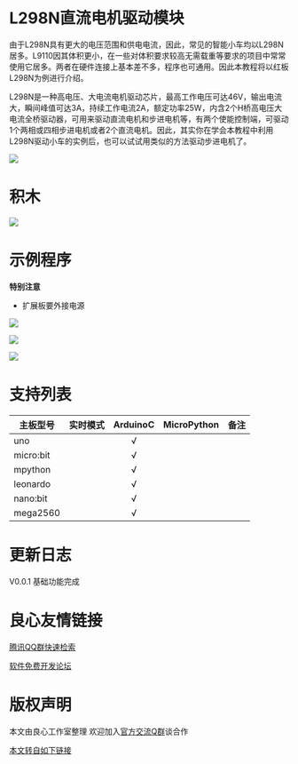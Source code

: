 # L298N直流电机驱动模块

由于L298N具有更大的电压范围和供电电流，因此，常见的智能小车均以L298N居多。L9110因其体积更小，在一些对体积要求较高无需载重等要求的项目中常常使用它居多。两者在硬件连接上基本差不多，程序也可通用。因此本教程将以红板L298N为例进行介绍。

L298N是一种高电压、大电流电机驱动芯片，最高工作电压可达46V，输出电流大，瞬间峰值可达3A，持续工作电流2A，额定功率25W，内含2个H桥高电压大电流全桥驱动器，可用来驱动直流电机和步进电机等，有两个使能控制端，可驱动1个两相或四相步进电机或者2个直流电机。因此，其实你在学会本教程中利用L298N驱动小车的实例后，也可以试试用类似的方法驱动步进电机了。

![](./arduinoC/_images/featured.png)

# 积木

![](./arduinoC/_images/blocks.png)


# 示例程序

**特别注意**


- 扩展板要外接电源


![](./arduinoC/_images/EX.png)
 
![](./arduinoC/_images/example.png)

![](./arduinoC/_images/example1.png)


 

# 支持列表

|主板型号|实时模式|ArduinoC|MicroPython|备注|
|-----|-----|:-----:|-----|-----|
|uno||√|||
|micro:bit||√|||
|mpython||√|||
|leonardo||√|||
|nano:bit||√|||
|mega2560||√|||

# 更新日志

V0.0.1 基础功能完成




 # 良心友情链接

[腾讯QQ群快速检索](http://u.720life.cn/s/8cf73f7c)

[软件免费开发论坛](http://u.720life.cn/s/bbb01dc0)

# 版权声明 

本文由良心工作室整理 欢迎加入[官方交流Q群](https://u.720life.cn/s/f2316816)谈合作

[本文转自如下链接](http://u.720life.cn/g/2e71d0f0a5c601172267ba20d3a43c6e6491067151b32576879e1749b38dd89d2e9d0a21aa8e95dc235cda258811520591e99a0982969093b223a7ca8cf5d8ba)